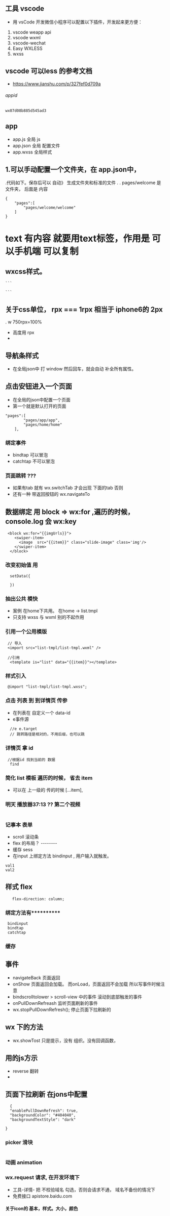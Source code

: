 ## 工具 vscode 
- 用 vsCode 开发微信小程序可以配置以下插件，开发起来更方便： 
1. vscode weapp api 
2. vscode wxml 
3. vscode-wechat 
4. Easy WXLESS 
5. wxss 
## vscode 可以less 的参考文档
 - https://www.jianshu.com/p/327fef0d709a

###### appid 
```
wx07d08b885d545ad3
```
## app 
- app.js  全局 js
- app.json 全局 配置文件
- app.wxss 全局样式
## 1.可以手动配置一个文件夹，在 app.json中， 
.代码如下。保存后可以 自动》 生成文件夹和标准的文件 .
. pages/welcome 是文件夹， 后面是 内容
```
{
    "pages":[
        "pages/welcome/welcome"
    ]
}

```
# text 有内容 就要用text标签，作用是 可以手机端 可以复制

## wxcss样式。
    ```

    ```
## 关于css单位，  rpx === 1rpx 相当于  iphone6的 2px
. w 750rpx=100%
- 高度用 rpx
- 

## 导航条样式 
- 在全局json中 打 window 然后回车，就会自动 补全所有属性。

## 点击安钮进入一个页面 
-  在全局的json中配置一个页面
- 第一个就是默认打开的页面
```
"pages":[
        "pages/app/app",
        "pages/home/home"
    ],
```
### 绑定事件
- bindtap 可以冒泡
- catchtap 不可以冒泡

### 页面跳转 ??? 
- 如果有tab 就有 wx.switchTab 才会出现 下面的tab 否则  
- 还有一种 带返回按钮的 wx.navigateTo

## 数据绑定 用 block => wx:for  ,遍历的时候，console.log 会 wx:key
```
 <block wx:for="{{imgUrls}}">
    <swiper-item>
      <image  src="{{item}}" class="slide-image" class='img'/>
    </swiper-item>
  </block>
```

### 改变初始值 用
```
  setData({

  })
```

### 抽出公共 模快  
 - 案例 在home下共用。  在home -> list.tmpl 
 - 只支持  wxss 与 wxml 别的不起作用

 ### 引用一个公用模版
```
 // 导入 
 <import src="list-tmpl/list-tmpl.wxml" />

 //引用
  <template is="list" data="{{item}}"></template>
```
### 样式引入

```
 @import "list-tmpl/list-tmpl.wxss";
```

### 点击 列表 到 到详情页 传参
- 在列表在 自定义一个 data-id 
- e事件源 
```
  //e e.target
  // 跳转路径是相对的，不用后缀，也可以跳
```
###  详情页 拿 id
```
 //根据id 找到当前的 数据 
  find
```

### 简化 list 模板 遍历的时候， 省去 item
 -  可以在 上一级的 传的时候  [...item], 


### 明天 播放器37:13 ?? 第二个视频 
```
```
### 记事本 表单
- scroll 滚动条
- flex 的布局？ --------
- 缓存 sess 
- 在input 上绑定方法 bindinput , 用户输入就触发。 
```
val1
val2
```
## 样式 flex
```
   flex-direction: column;
```
### 绑定方法有**********
```
 bindinput
 bindtap
 catchtap
```
### 缓存

## 事件
- navigateBack 页面返回
- onShow 页面返回会加载。 而onLoad，页面返回不会加载 所以写事件时候注意
- bindscrolltolower > scroll-view 中的事件 滚动到底部触发的事件
- onPullDownRefreash 监听页面刷新的事件
- wx.stopPullDownRefresh(); 停止页面下拉刷新的

## wx 下的方法
- wx.showTost 只是提示，没有 组织。没有回调函数，

## 用的js方示
- reverse 翻转
- 
## 页面下拉刷新 在jons中配置
```
  {
  "enablePullDownRefresh": true, 
  "backgroundColor": "#404040",
  "backgroundTextStyle": "dark"
  
}
```
### picker 滑块
```
```
### 动画 animation

### wx.request 请求, 在开发环境下
- 工具-详情- 把 不校验域名 勾选，否则会请求不通， 域名不备份的情况下
- 免费接口 apistore.baidu.com

#### 关于icon的 基本，样式。大小，颜色